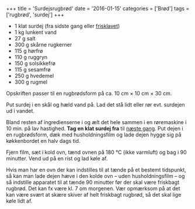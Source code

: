 +++
title = 'Surdejsrugbrød'
date = '2016-01-15'
categories = ['Brød']
tags = ['rugbrød', 'surdej']
+++

- 1 klat surdej (fra sidste gang eller [frisklavet](../surdejsrugbrod-trin-1/index.html))
- 1 kg lunkent vand
- 27 g salt
- 300 g skårne rugkerner
- 115 g hørfrø
- 110 g ruggryn
- 150 g solsikkefrø
- 115 g sesamfrø
- 250 g hvedemel
- 300 g rugmel

Opskriften passer til en rugbrødsform på ca. 10 cm × 10 cm × 30 cm.

Put surdej i en skål og hæld vand på. Lad det stå lidt eller rør evt. surdejen ud i vandet.

Bland resten af ingredienserne i og ælt det hele sammen i en røremaskine i 10 min. på lav hastighed. **Tag en klat
surdej fra** til [næste gang](index.html). Put dejen i en rugbrødsform, dæk med husholdningsfilm og lade dejen hygge sig
på køkkenbordet en halv dags tid.

Fjern film, sæt i kold ovn, tænd ovnen på 180 °C (ikke varmluft) og bag i 90 minutter. Vend ud på en rist og lad køle
af.

Hvis man har en ovn der kan indstilles til at tænde på et bestemt tidspunkt, så kan man lade dejen hæve i den kolde ovn
– uden husholdningsfilm – og så indstille apparatet til at tænde 90 minutter før der skal være friskbagt rugbrød. Det
kan fx være kl. 7 om morgenen. Vær opmærksom på at det kan være svært at skære skiver af helt friskbagt rugbrød, så det
skal lige køle lidt af.
